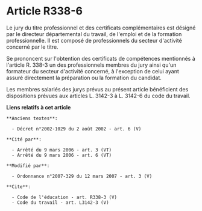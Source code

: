# Article R338-6

Le jury du titre professionnel et des certificats complémentaires est désigné par le directeur départemental du travail, de
l'emploi et de la formation professionnelle. Il est composé de professionnels du secteur d'activité concerné par le titre. 

Se prononcent sur l'obtention des certificats de compétences mentionnés à l'article R. 338-3 un des professionnels membres du
jury ainsi qu'un formateur du secteur d'activité concerné, à l'exception de celui ayant assuré directement la préparation ou
la formation du candidat. 

Les membres salariés des jurys prévus au présent article bénéficient des dispositions prévues aux articles L. 3142-3 à L.
3142-6 du code du travail.

**Liens relatifs à cet article**

	**Anciens textes**:

	  - Décret n°2002-1029 du 2 août 2002 - art. 6 (V)

	**Cité par**:

	  - Arrêté du 9 mars 2006 - art. 3 (VT)
	  - Arrêté du 9 mars 2006 - art. 6 (VT)

	**Modifié par**:

	  - Ordonnance n°2007-329 du 12 mars 2007 - art. 3 (V)

	**Cite**:

	  - Code de l'éducation - art. R338-3 (V)
	  - Code du travail - art. L3142-3 (V)
